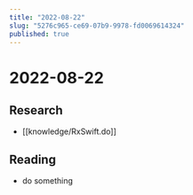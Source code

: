 ```yaml
---
title: "2022-08-22"
slug: "5276c965-ce69-07b9-9978-fd0069614324"
published: true
---
```


# 2022-08-22

## Research

- [[knowledge/RxSwift.do]]

## Reading

- do something